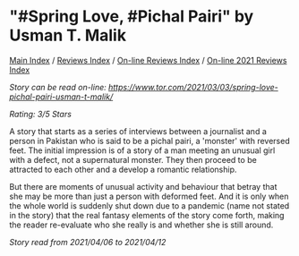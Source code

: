 # "#Spring Love, #Pichal Pairi" by Usman T. Malik

[Main Index](../../../README.md) / [Reviews Index](../../README.md) / [On-line Reviews Index](../README.md) / [On-line 2021 Reviews Index](README.md)

*Story can be read on-line: <https://www.tor.com/2021/03/03/spring-love-pichal-pairi-usman-t-malik/>*

*Rating: 3/5 Stars*

A story that starts as a series of interviews between a journalist and a person in Pakistan who is said to be a pichal pairi, a 'monster' with reversed feet. The initial impression is of a story of a man meeting an unusual girl with a defect, not a supernatural monster. They then proceed to be attracted to each other and a develop a romantic relationship.

But there are moments of unusual activity and behaviour that betray that she may be more than just a person with deformed feet. And it is only when the whole world is suddenly shut down due to a pandemic (name not stated in the story) that the real fantasy elements of the story come forth, making the reader re-evaluate who she really is and whether she is still around.

*Story read from 2021/04/06 to 2021/04/12*

